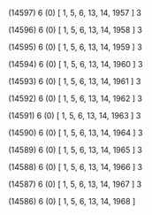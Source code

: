 (14597) 6 (0) [ 1, 5, 6, 13, 14, 1957 ] 3 


(14596) 6 (0) [ 1, 5, 6, 13, 14, 1958 ] 3 


(14595) 6 (0) [ 1, 5, 6, 13, 14, 1959 ] 3 


(14594) 6 (0) [ 1, 5, 6, 13, 14, 1960 ] 3 


(14593) 6 (0) [ 1, 5, 6, 13, 14, 1961 ] 3 


(14592) 6 (0) [ 1, 5, 6, 13, 14, 1962 ] 3 


(14591) 6 (0) [ 1, 5, 6, 13, 14, 1963 ] 3 


(14590) 6 (0) [ 1, 5, 6, 13, 14, 1964 ] 3 


(14589) 6 (0) [ 1, 5, 6, 13, 14, 1965 ] 3 


(14588) 6 (0) [ 1, 5, 6, 13, 14, 1966 ] 3 


(14587) 6 (0) [ 1, 5, 6, 13, 14, 1967 ] 3 


(14586) 6 (0) [ 1, 5, 6, 13, 14, 1968 ]  

